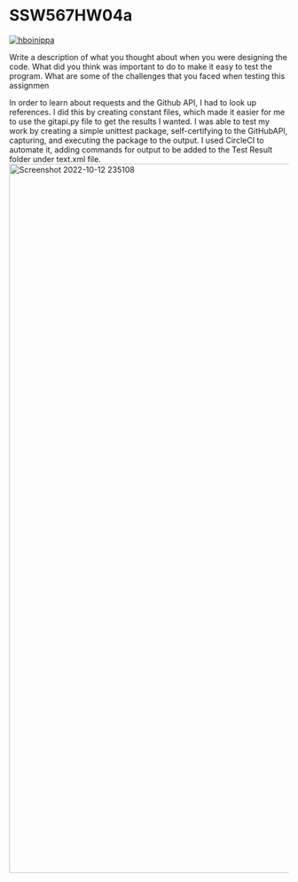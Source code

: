 # SSW567HW04a
[![hboinippa](https://circleci.com/gh/hboinippa/SSW567HW-041.svg?style=svg)](https://app.circleci.com/pipelines/github/hboinippa/SSW567HW-041?branch=master&filter=all)

 Write a description of what you thought about when you were designing the code. What did you think was important to do to make it easy to test the program. What are some of the challenges that you faced when testing this assignmen
 
In order to learn about requests and the Github API, I had to look up references. I did this by creating constant files, which made it easier for me to use the gitapi.py file to get the results I wanted. I was able to test my work by creating a simple unittest package, self-certifying to the GitHubAPI, capturing, and executing the package to the output. I used CircleCI to automate it, adding commands for output to be added to the Test Result folder under text.xml file.
<img width="1280" alt="Screenshot 2022-10-12 235108" src="https://user-images.githubusercontent.com/113058150/195495656-1c010aa4-b692-4e7e-97d2-dbc4c69abd7d.png">
